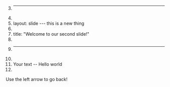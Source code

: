 3.	---
4.	
5.	layout: slide  --- this is a new thing
6.	
7.	title: "Welcome to our second slide!"
8.	
9.	---
10.	
11.	Your text  -- Hello world
12.	
Use the left arrow to go back!
